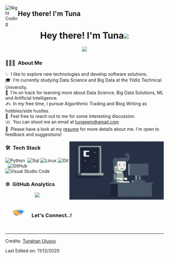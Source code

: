 <img alt="Night Coding" src="./assets/Hand%20Wave.gif" width='40' align="left"/><h2>Hey there! I'm Tuna</h2>

<h1 align="center"><b>Hey there! I'm Tuna</b><img src="https://media.giphy.com/media/hvRJCLFzcasrR4ia7z/giphy.gif" width="35"></h1>

<p align="center">
<a href="https://github.com/DenverCoder1/readme-typing-svg"><img src="https://readme-typing-svg.herokuapp.com?font=Time+New+Roman&color=cyan&size=25&center=true&vCenter=true&width=600&height=100&lines=Data+Science+and+Big-
Data+Student;Computer+Science+Student;CTF+Newbie;Active+Learner/Researcher"></a>
</p>

### 👨🏻‍💻 &nbsp;About Me

💡 &nbsp;I like to explore new technologies and develop software solutions.\
🎓 &nbsp;I'm currently studying Data Science and Big Data at the Yildiz Technical University.\
🌱 &nbsp;I'm on track for learning more about Data Science, Big Data Solutions, ML and Artificial Intelligence.\
✍️ &nbsp;In my free time, I pursue Algorithmic Trading and Blog Writing as hobbies/side hustles.\
💬 &nbsp;Feel free to reach out to me for some interesting discussion.\
✉️ &nbsp;You can shoot me an email at tunaeem@gmail.com\
📄 &nbsp;Please have a look at my [resume](https://resume.io/r/qcqISLrhh) for more details about me. I'm open to feedback and suggestions!

<img alt="Night Coding" src="https://raw.githubusercontent.com/AVS1508/AVS1508/master/assets/Night-Coding.gif" align="right"/>

### 🛠 &nbsp;Tech Stack

![Python](https://img.shields.io/badge/-Python-05122A?style=flat&logo=python)&nbsp;
![Sql](http://img.shields.io/badge/-Sql-00758f?style=flat-square&logo=Mysql&logoColor=white)
![Linux](http://img.shields.io/badge/-Linux-fad134?style=flat-square&logo=linux&logoColor=black)
![Git](https://img.shields.io/badge/-Git-05122A?style=flat&logo=git)&nbsp;
![GitHub](https://img.shields.io/badge/-GitHub-05122A?style=flat&logo=github)&nbsp;
![Visual Studio Code](https://img.shields.io/badge/-Visual%20Studio%20Code-05122A?style=flat&logo=visual-studio-code&logoColor=007ACC)&nbsp;

### ⚙️ &nbsp;GitHub Analytics

<p align="center">
<a href="https://github.com/TunaUlusoy">
  <img height="180em" src="https://github-readme-stats-eight-theta.vercel.app/api?username=TunaUlusoy&show_icons=true&theme=algolia&include_all_commits=true&count_private=true"/>
</a>
</p>

### <img src="https://github.com/0xAbdulKhalid/0xAbdulKhalid/raw/main/assets/mdImages/handshake.gif" width ="80"><b> Let's Connect..!</b>
<br>
<div align='left'>
  
<!-- ### 🤝🏻 &nbsp;Connect with Me

<p align="center">
<a href="https://www.linkedin.com/in/tunahanulusoy/"><img src="https://img.shields.io/badge/-Tunahan%20Ulusoy-0077B5?style=flat&logo=Linkedin&logoColor=white"/></a>
<a href="mailto:tunaeem@gmail.com"><img src="https://img.shields.io/badge/-tunaeem@gmail.com-D14836?style=flat&logo=Gmail&logoColor=white"/></a>
<a href="https://www.kaggle.com/tunaeem"><img src="https://img.shields.io/badge/-@Tunahan Ulusoy-E4405F?style=flat&logo=Instagram&logoColor=white"/></a>
<a href="https://medium.com/@tunaai"><img src="https://img.shields.io/badge/-@tunaai-1877F2?style=flat&logo=Facebook&logoColor=white"/></a>
</p> -->

-----
Credits: [Tunahan Ulusoy](https://github.com/TunaUlusoy)

Last Edited on: 11/12/2020
